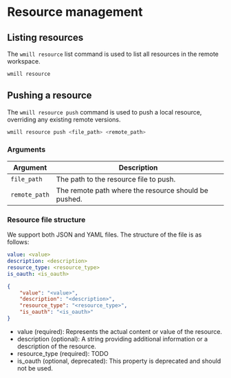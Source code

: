 # Resource management

## Listing resources

The `wmill resource` list command is used to list all resources in the remote workspace.

```bash
wmill resource
```

## Pushing a resource

The `wmill resource push` command is used to push a local resource, overriding any existing remote versions.

```bash
wmill resource push <file_path> <remote_path>
```

### Arguments

| Argument      | Description                                          |
| ------------- | ---------------------------------------------------- |
| `file_path`   | The path to the resource file to push.               |
| `remote_path` | The remote path where the resource should be pushed. |

### Resource file structure

We support both JSON and YAML files. The structure of the file is as follows:

```yaml
value: <value>
description: <description>
resource_type: <resource_type>
is_oauth: <is_oauth>
```

```JSON
{
    "value": "<value>",
    "description": "<description>",
    "resource_type": "<resource_type>",
    "is_oauth": "<is_oauth>"
}
```

- value (required): Represents the actual content or value of the resource.
- description (optional): A string providing additional information or a description of the resource.
- resource_type (required): TODO
- is_oauth (optional, deprecated): This property is deprecated and should not be used.
